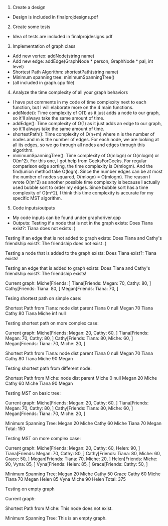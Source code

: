 1) Create a design
- Design is included in finalprojdesigns.pdf

2) Create some tests
- Idea of tests are included in finalprojdesigns.pdf

3) Implementation of graph class
- Add new vertex: addNode(string name)
- Add new edge: addEdge(GraphNode * person, GraphNode * pal, int level)
- Shortest Path Algorithm: shortestPath(string name)
- Minimum spanning tree: minimumSpanningTree()
- (all included in graph.cpp file)

4) Analyze the time complexity of all your graph behaviors 
- I have put comments in my code of time complexity next to each function, but I will elaborate more on the 4 main functions.
- addNode(): Time complexity of O(1) as it just adds a node to our graph, so it'll always take the same amount of time.
- addEdge(): Time complexity of O(1) as it just adds an edge to our graph, so it'll always take the same amount of time. 
- shortestPath(): Time complexity of O(n+m) where n is the number of nodes and m is the number of edges. For each node, we are looking at all its edges, so we go through all nodes and edges through this algorithm. 
- minimumSpanningTree(): Time complexity of O(mlogn) or O(mlogm) or O(m^2). For this one, I got help from GeeksForGeeks. For regular comparison edge sorting, the time complexity is O(mlogm). And the find/union method take O(logn). Since the number edges can be at most the number of nodes squared, O(mlogn) = O(mlogm). The reason I wrote O(m^2) as another possible time complexity is because I actually used bubble sort to order my edges. Since bubble sort has a time complexity of O(m^2), I think this time complexity is accurate for my specific MST algorithm. 

5) Code inputs/outputs
- My code inputs can be found under graphdriver.cpp
- Outputs:
Testing if a node that is not in the graph exists:
Does Tiana exist?: Tiana does not exists :(

Testing if an edge that is not added to graph exists:
Does Tiana and Cathy's friendship exist?: The friendship does not exist :(

Testing a node that is added to the graph exists:
Does Tiana exist?: Tiana exists!

Testing an edge that is added to graph exists:
Does Tiana and Cathy's friendship exist?: The friendship exists!

Current graph: 
Miche[Friends: ]
Tiana[Friends: Megan: 70, Cathy: 80, ]
Cathy[Friends: Tiana: 80, ]
Megan[Friends: Tiana: 70, ]

Tesing shortest path on simple case: 

Shortest Path from Tiana: 
node     dist    parent
Tiana      0      null
Megan      70      Tiana
Cathy      80      Tiana
Miche      inf      null

Testing shortest path on more complex case: 

Current graph: 
Miche[Friends: Megan: 20, Cathy: 60, ]
Tiana[Friends: Megan: 70, Cathy: 80, ]
Cathy[Friends: Tiana: 80, Miche: 60, ]
Megan[Friends: Tiana: 70, Miche: 20, ]

Shortest Path from Tiana: 
node     dist    parent
Tiana      0      null
Megan      70      Tiana
Cathy      80      Tiana
Miche      90      Megan

Testing shortest path from different node: 

Shortest Path from Miche: 
node     dist    parent
Miche      0      null
Megan      20      Miche
Cathy      60      Miche
Tiana      90      Megan

Testing MST on basic tree: 

Current graph: 
Miche[Friends: Megan: 20, Cathy: 60, ]
Tiana[Friends: Megan: 70, Cathy: 80, ]
Cathy[Friends: Tiana: 80, Miche: 60, ]
Megan[Friends: Tiana: 70, Miche: 20, ]

Minimum Spanning Tree: 
Megan  20  Miche
Cathy  60  Miche
Tiana  70  Megan
Total: 150

Testing MST on more complex case: 

Current graph: 
Miche[Friends: Megan: 20, Cathy: 60, Helen: 90, ]
Tiana[Friends: Megan: 70, Cathy: 80, ]
Cathy[Friends: Tiana: 80, Miche: 60, Grace: 50, ]
Megan[Friends: Tiana: 70, Miche: 20, ]
Helen[Friends: Miche: 90, Vyna: 85, ]
Vyna[Friends: Helen: 85, ]
Grace[Friends: Cathy: 50, ]

Minimum Spanning Tree: 
Megan  20  Miche
Cathy  50  Grace
Cathy  60  Miche
Tiana  70  Megan
Helen  85  Vyna
Miche  90  Helen
Total: 375

Testing on empty graph 

Current graph: 

Shortest Path from Miche: 
This node does not exist.

Minimum Spanning Tree: 
This is an empty graph.


